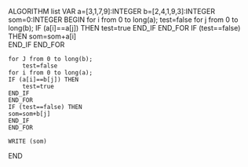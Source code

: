 ALGORITHM list
VAR
    a=[3,1,7,9]:INTEGER
    b=[2,4,1,9,3]:INTEGER
    som=0:INTEGER
BEGIN
    for i from 0 to long(a);
        test=false
    for j from 0 to long(b);
    IF (a[i]==a[j]) THEN
        test=true
    END_IF
    END_FOR
    IF (test==false) THEN
    som=som+a[i]  
    END_IF
    END_FOR

    for J from 0 to long(b);
        test=false
    for i from 0 to long(a);
    IF (a[i]==b[j]) THEN
        test=true
    END_IF
    END_FOR
    IF (test==false) THEN
    som=som+b[j]  
    END_IF
    END_FOR

    WRITE (som)
END